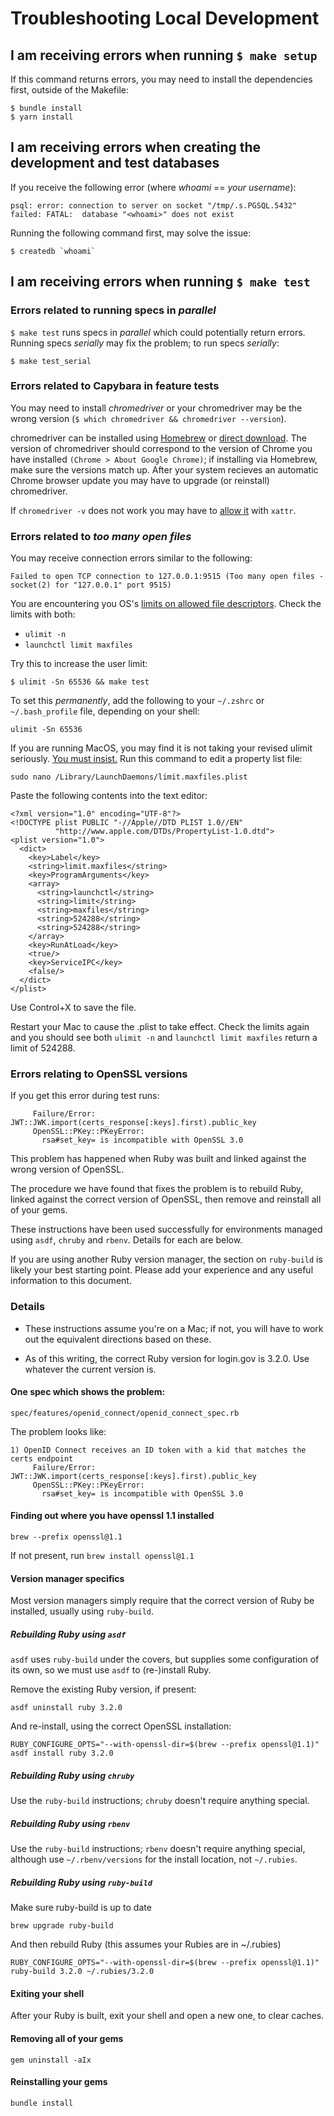 # Troubleshooting Local Development

## I am receiving errors when running `$ make setup`

If this command returns errors, you may need to install the dependencies first, outside of the Makefile:
```
$ bundle install
$ yarn install
```

## I am receiving errors when creating the development and test databases

If you receive the following error (where _whoami_ == _your username_):

`psql: error: connection to server on socket "/tmp/.s.PGSQL.5432" failed: FATAL:  database "<whoami>" does not exist`

Running the following command first, may solve the issue:
```
$ createdb `whoami`
```

## I am receiving errors when running `$ make test`

### Errors related to running specs in _parallel_
`$ make test` runs specs in _parallel_ which could potentially return errors. Running specs _serially_ may fix the problem; to run specs _serially_:
```
$ make test_serial
```

### Errors related to Capybara in feature tests
You may need to install _chromedriver_ or your chromedriver may be the wrong version (`$ which chromedriver && chromedriver --version`).

chromedriver can be installed using [Homebrew](https://formulae.brew.sh/cask/chromedriver) or [direct download](https://chromedriver.chromium.org/downloads). The version of chromedriver should correspond to the version of Chrome you have installed `(Chrome > About Google Chrome)`; if installing via Homebrew, make sure the versions match up. After your system recieves an automatic Chrome browser update you may have to upgrade (or reinstall) chromedriver.

If `chromedriver -v` does not work you may have to [allow it](https://stackoverflow.com/questions/60362018/macos-catalinav-10-15-3-error-chromedriver-cannot-be-opened-because-the-de) with `xattr`.

### Errors related to _too many open files_
You may receive connection errors similar to the following:

`Failed to open TCP connection to 127.0.0.1:9515 (Too many open files - socket(2) for "127.0.0.1" port 9515)`

You are encountering you OS's [limits on allowed file descriptors](https://wilsonmar.github.io/maximum-limits/). Check the limits with both:
* `ulimit -n`
* `launchctl limit maxfiles`

Try this to increase the user limit:
```
$ ulimit -Sn 65536 && make test
```
To set this _permanently_, add the following to your `~/.zshrc` or `~/.bash_profile` file, depending on your shell:
```
ulimit -Sn 65536
```

If you are running MacOS, you may find it is not taking your revised ulimit seriously. [You must insist.](https://medium.com/mindful-technology/too-many-open-files-limit-ulimit-on-mac-os-x-add0f1bfddde) Run this command to edit a property list file:
```
sudo nano /Library/LaunchDaemons/limit.maxfiles.plist
```
Paste the following contents into the text editor:
```
<?xml version="1.0" encoding="UTF-8"?>
<!DOCTYPE plist PUBLIC "-//Apple//DTD PLIST 1.0//EN"
          "http://www.apple.com/DTDs/PropertyList-1.0.dtd">
<plist version="1.0">
  <dict>
    <key>Label</key>
    <string>limit.maxfiles</string>
    <key>ProgramArguments</key>
    <array>
      <string>launchctl</string>
      <string>limit</string>
      <string>maxfiles</string>
      <string>524288</string>
      <string>524288</string>
    </array>
    <key>RunAtLoad</key>
    <true/>
    <key>ServiceIPC</key>
    <false/>
  </dict>
</plist>

```
Use Control+X to save the file.

Restart your Mac to cause the .plist to take effect. Check the limits again and you should see both `ulimit -n` and `launchctl limit maxfiles` return a limit of 524288.

### Errors relating to OpenSSL versions

If you get this error during test runs:
```
     Failure/Error: JWT::JWK.import(certs_response[:keys].first).public_key
     OpenSSL::PKey::PKeyError:
       rsa#set_key= is incompatible with OpenSSL 3.0
```

This problem has happened when Ruby was built and linked against the
wrong version of OpenSSL.

The procedure we have found that fixes the problem is to rebuild Ruby,
linked against the correct version of OpenSSL, then remove and
reinstall all of your gems.

These instructions have been used successfully for environments
managed using `asdf`, `chruby` and `rbenv`. Details for each are
below.

If you are using another Ruby version manager, the section on
`ruby-build` is likely your best starting point. Please add your
experience and any useful information to this document.

### Details
- These instructions assume you're on a Mac; if not, you will have to
  work out the equivalent directions based on these.

- As of this writing, the correct Ruby version for login.gov is 3.2.0.
  Use whatever the current version is.

#### One spec which shows the problem:

`spec/features/openid_connect/openid_connect_spec.rb`

The problem looks like:
```
1) OpenID Connect receives an ID token with a kid that matches the certs endpoint
     Failure/Error: JWT::JWK.import(certs_response[:keys].first).public_key
     OpenSSL::PKey::PKeyError:
       rsa#set_key= is incompatible with OpenSSL 3.0
```

#### Finding out where you have openssl 1.1 installed

`brew --prefix openssl@1.1`

If not present, run `brew install openssl@1.1`

#### Version manager specifics
Most version managers simply require that the correct version of Ruby
be installed, usually using `ruby-build`.

##### Rebuilding Ruby using `asdf`
`asdf` uses `ruby-build` under the covers, but supplies some
configuration of its own, so we must use `asdf` to (re-)install Ruby.

Remove the existing Ruby version, if present:

`asdf uninstall ruby 3.2.0`

And re-install, using the correct OpenSSL installation:

`RUBY_CONFIGURE_OPTS="--with-openssl-dir=$(brew --prefix openssl@1.1)" asdf install ruby 3.2.0`

##### Rebuilding Ruby using `chruby`
Use the `ruby-build` instructions; `chruby` doesn't require anything special.

##### Rebuilding Ruby using `rbenv`
Use the `ruby-build` instructions; `rbenv` doesn't require anything special, although use `~/.rbenv/versions` for the install location, not `~/.rubies`.

##### Rebuilding Ruby using `ruby-build`
Make sure ruby-build is up to date

`brew upgrade ruby-build`

And then rebuild Ruby (this assumes your Rubies are in ~/.rubies)

`RUBY_CONFIGURE_OPTS="--with-openssl-dir=$(brew --prefix openssl@1.1)" ruby-build 3.2.0 ~/.rubies/3.2.0`

#### Exiting your shell
After your Ruby is built, exit your shell and open a new one, to clear caches.

#### Removing all of your gems

`gem uninstall -aIx`

#### Reinstalling your gems

`bundle install`

